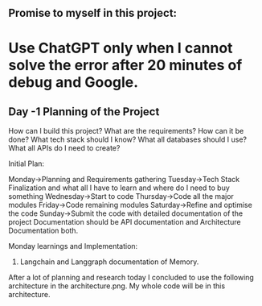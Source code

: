 ## Promise to myself in this project: 
# Use ChatGPT only when I cannot solve the error after 20 minutes of debug and Google.

## Day -1 Planning of the Project

How can I build this project? What are the requirements? How can it be done? What tech stack should I know? What all databases should I use? What all APIs do I need to create?

Initial Plan:

Monday->Planning and Requirements gathering
Tuesday->Tech Stack Finalization and what all I have to learn and where do I need to buy something
Wednesday->Start to code
Thursday->Code all the major modules
Friday->Code remaining modules
Saturday->Refine and optimise the code
Sunday->Submit the code with detailed documentation of the project
        Documentation should be API documentation and Architecture Documentation both.


Monday learnings and Implementation: 

1. Langchain and Langgraph documentation of Memory.

After a lot of planning and research today I concluded to use the following architecture in the architecture.png. 
My whole code will be in this architecture.